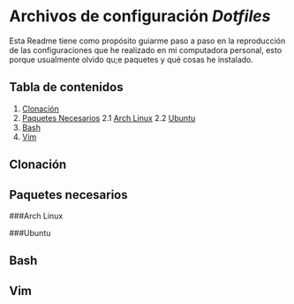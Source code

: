# Archivos de configuración *Dotfiles* 

Esta Readme tiene como propósito guiarme paso a paso en la reproducción de las configuraciones que he realizado  en mi computadora personal, esto porque usualmente olvido qu;e paquetes y qué cosas he instalado. 

## Tabla de contenidos
1. [Clonación](#clonacion)
2. [Paquetes Necesarios](#paquetes-necesarios)
2.1 [Arch Linux](#arch-linux)
2.2 [Ubuntu](#ubuntu)
3. [Bash](#bash)
4. [Vim](#vim)

## Clonación

## Paquetes necesarios

###Arch Linux

###Ubuntu

## Bash

## Vim
